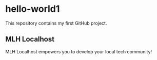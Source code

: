 # hello-world1
This repository contains my first GitHub project.
## MLH Localhost

MLH Localhost empowers you to develop your local tech community!